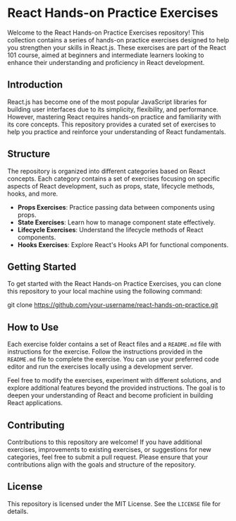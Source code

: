 # React Hands-on Practice Exercises

Welcome to the React Hands-on Practice Exercises repository! This collection contains a series of hands-on practice exercises designed to help you strengthen your skills in React.js. These exercises are part of the React 101 course, aimed at beginners and intermediate learners looking to enhance their understanding and proficiency in React development.

## Introduction

React.js has become one of the most popular JavaScript libraries for building user interfaces due to its simplicity, flexibility, and performance. However, mastering React requires hands-on practice and familiarity with its core concepts. This repository provides a curated set of exercises to help you practice and reinforce your understanding of React fundamentals.

## Structure

The repository is organized into different categories based on React concepts. Each category contains a set of exercises focusing on specific aspects of React development, such as props, state, lifecycle methods, hooks, and more.

- **Props Exercises**: Practice passing data between components using props.
- **State Exercises**: Learn how to manage component state effectively.
- **Lifecycle Exercises**: Understand the lifecycle methods of React components.
- **Hooks Exercises**: Explore React's Hooks API for functional components.

## Getting Started

To get started with the React Hands-on Practice Exercises, you can clone this repository to your local machine using the following command:

git clone https://github.com/your-username/react-hands-on-practice.git


## How to Use

Each exercise folder contains a set of React files and a `README.md` file with instructions for the exercise. Follow the instructions provided in the `README.md` file to complete the exercise. You can use your preferred code editor and run the exercises locally using a development server.

Feel free to modify the exercises, experiment with different solutions, and explore additional features beyond the provided instructions. The goal is to deepen your understanding of React and become proficient in building React applications.

## Contributing

Contributions to this repository are welcome! If you have additional exercises, improvements to existing exercises, or suggestions for new categories, feel free to submit a pull request. Please ensure that your contributions align with the goals and structure of the repository.

## License

This repository is licensed under the MIT License. See the `LICENSE` file for details.




